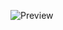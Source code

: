 
![Preview](https://github.com/w-ryan-jung/Bookcase/blob/master/Bookcase/PreViewGIF/bookcasePreView.gif)

